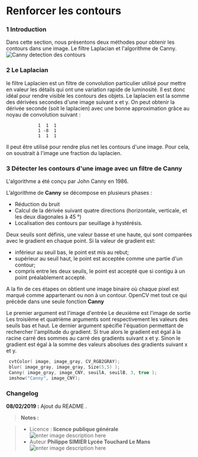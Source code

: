 ﻿Renforcer les contours
===================

### 1 Introduction
Dans cette section, nous présentons deux méthodes  pour obtenir les contours dans une image. Le filtre Laplacian et l'algorithme de Canny.
![Canny detection des contours](/Canny_screenshot_06.02.2019.png)

### 2 Le Laplacian

le filtre Laplacien est un filtre de convolution particulier utilisé pour mettre en valeur les détails  qui ont une variation rapide de luminosité. Il est donc idéal pour rendre visible les contours des objets.
Le laplacien est la somme des dérivées secondes d'une image suivant x et y.  On peut obtenir la dérivée seconde (soit le laplacien) avec une bonne approximation grâce au noyau de   convolution suivant :

                1  1  1
                1 -8  1
                1  1  1

Il peut être utilisé pour rendre plus net les contours d'une image. Pour cela, on soustrait à l'image une fraction du laplacien.



### 3 Détecter les contours d'une image avec un filtre de Canny

L'algorithme a été conçu par John Canny en 1986.    

L’algorithme de **Canny** se décompose en plusieurs phases :

 - Réduction du bruit 
 - Calcul de la dérivée suivant quatre directions (horizontale, verticale, et les deux diagonales à 45 °)
 - Localisation des contours par seuillage à hystérésis. 

Deux seuils sont définis, une valeur basse et une haute, qui sont comparées avec le gradient en chaque point. Si la valeur de gradient est: 

 - inférieur au seuil bas, le point est mis au rebut;
 - supérieur au seuil haut, le point est acceptée comme une partie d'un
   contour;
 - compris entre les deux seuils, le point est accepté que si contigu à
   un point préalablement accepté.
   
A la fin de ces étapes on obtient une image binaire où chaque pixel est marqué comme appartenant ou non à un contour.
OpenCV met tout ce qui précède dans une seule fonction **Canny**

Le premier argument est l'image d'entrée
Le deuxième est l'image de sortie
Les troisième et quatrième arguments sont respectivement les valeurs des seuils bas et haut.
Le dernier argument spécifie l'équation permettant de rechercher l'amplitude du gradient. Si true alors le gradient est égal à la racine carré des sommes au carré des gradients suivant x et y. Sinon le gradient est égal à la somme des valeurs absolues des gradients suivant x et y.

```cpp
 cvtColor( image, image_gray, CV_RGB2GRAY);
 blur( image_gray, image_gray, Size(5,5) );
 Canny( image_gray, image_CNY, seuilA, seuilB, 3, true );
 imshow("Canny", image_CNY);
```

### Changelog

 **08/02/2019 :** Ajout du README . 
 
 
> **Notes :**


> - Licence : **licence publique générale** ![enter image description here](https://img.shields.io/badge/licence-GPL-green.svg)
> - Auteur **Philippe SIMIER Lycée Touchard Le Mans**
>  ![enter image description here](https://img.shields.io/badge/built-passing-green.svg)
<!-- TOOLBOX 

Génération des badges : https://shields.io/
Génération de ce fichier : https://stackedit.io/editor#
https://docplayer.fr/15188945-Le-traitement-d-images-avec-opencv.html

